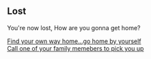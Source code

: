 Lost
--
You're now lost, How are you gonna get home?

[Find your own way home...go home by yourself](kidnapped.md)  
[Call one of your family memebers to pick you up](get-home-safe.md)
